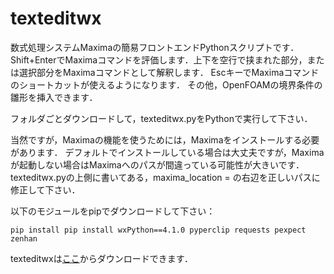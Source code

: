 # texteditwx

数式処理システムMaximaの簡易フロントエンドPythonスクリプトです．
Shift+EnterでMaximaコマンドを評価します．上下を空行で挟まれた部分，または選択部分をMaximaコマンドとして解釈します．
EscキーでMaximaコマンドのショートカットが使えるようになります．
その他，OpenFOAMの境界条件の雛形を挿入できます．

フォルダごとダウンロードして，texteditwx.pyをPythonで実行して下さい．

当然ですが，Maximaの機能を使うためには，Maximaをインストールする必要があります．
デフォルトでインストールしている場合は大丈夫ですが，Maximaが起動しない場合はMaximaへのパスが間違っている可能性が大きいです．
texteditwx.pyの上側に書いてある，maxima\_location = の右辺を正しいパスに修正して下さい．

以下のモジュールをpipでダウンロードして下さい：
```
pip install pip install wxPython==4.1.0 pyperclip requests pexpect zenhan
```

texteditwxは[ここ](https://github.com/gitwamoto/texteditwxx)からダウンロードできます．

